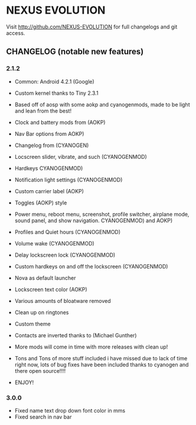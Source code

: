 NEXUS EVOLUTION	
===============

Visit http://github.com/NEXUS-EVOLUTION for full changelogs and git access.

CHANGELOG (notable new features)
---------

### 2.1.2
* Common: Android 4.2.1 (Google)

* Custom kernel thanks to Tiny 2.3.1
* Based off of aosp with some aokp and cyanogenmods, made to be light and lean from the best!
* Clock and battery mods from (AOKP)
* Nav Bar options from AOKP)
* Changelog from (CYANOGEN)	
* Locscreen slider, vibrate, and such (CYANOGENMOD)
* Hardkeys CYANOGENMOD)
* Notification light settings (CYANOGENMOD)
* Custom carrier label (AOKP)
* Toggles (AOKP) style
* Power menu, reboot menu, screenshot, profile switcher, airplane mode, sound panel, and show navigation. CYANOGENMOD) and AOKP)
* Profiles and Quiet hours (CYANOGENMOD)
* Volume wake (CYANOGENMOD)
* Delay lockscreen lock (CYANOGENMOD)
* Custom hardkeys on and off the lockscreen (CYANOGENMOD)
* Nova as default launcher
* Lockscreen text color (AOKP)
* Various amounts of bloatware removed
* Clean up on ringtones
* Custom theme
* Contacts are inverted thanks to (Michael Gunther)
* More mods will come in time with more releases with clean up!
* Tons and Tons of more stuff included i have missed due to lack of time right now, lots of bug fixes have been included thanks to cyanogen and there open source!!!!
* ENJOY!


### 3.0.0

* Fixed name text drop down font color in mms
* Fixed search in nav bar


